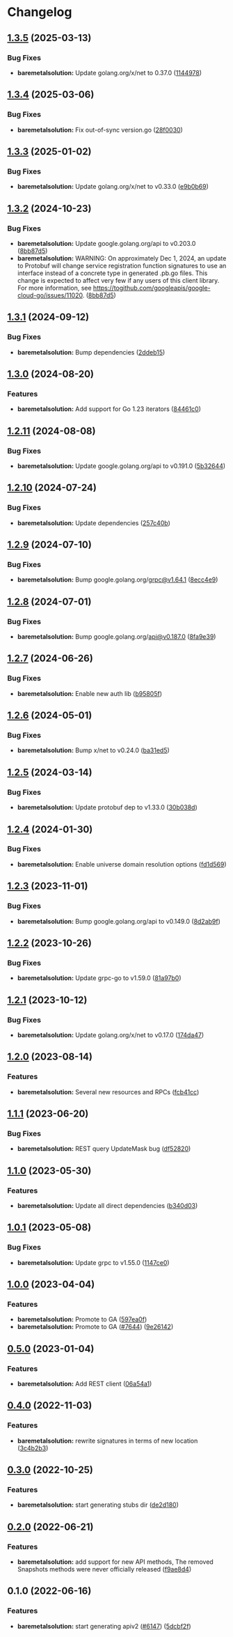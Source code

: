 # Changelog


## [1.3.5](https://github.com/googleapis/google-cloud-go/compare/baremetalsolution/v1.3.4...baremetalsolution/v1.3.5) (2025-03-13)


### Bug Fixes

* **baremetalsolution:** Update golang.org/x/net to 0.37.0 ([1144978](https://github.com/googleapis/google-cloud-go/commit/11449782c7fb4896bf8b8b9cde8e7441c84fb2fd))

## [1.3.4](https://github.com/googleapis/google-cloud-go/compare/baremetalsolution/v1.3.3...baremetalsolution/v1.3.4) (2025-03-06)


### Bug Fixes

* **baremetalsolution:** Fix out-of-sync version.go ([28f0030](https://github.com/googleapis/google-cloud-go/commit/28f00304ebb13abfd0da2f45b9b79de093cca1ec))

## [1.3.3](https://github.com/googleapis/google-cloud-go/compare/baremetalsolution/v1.3.2...baremetalsolution/v1.3.3) (2025-01-02)


### Bug Fixes

* **baremetalsolution:** Update golang.org/x/net to v0.33.0 ([e9b0b69](https://github.com/googleapis/google-cloud-go/commit/e9b0b69644ea5b276cacff0a707e8a5e87efafc9))

## [1.3.2](https://github.com/googleapis/google-cloud-go/compare/baremetalsolution/v1.3.1...baremetalsolution/v1.3.2) (2024-10-23)


### Bug Fixes

* **baremetalsolution:** Update google.golang.org/api to v0.203.0 ([8bb87d5](https://github.com/googleapis/google-cloud-go/commit/8bb87d56af1cba736e0fe243979723e747e5e11e))
* **baremetalsolution:** WARNING: On approximately Dec 1, 2024, an update to Protobuf will change service registration function signatures to use an interface instead of a concrete type in generated .pb.go files. This change is expected to affect very few if any users of this client library. For more information, see https://togithub.com/googleapis/google-cloud-go/issues/11020. ([8bb87d5](https://github.com/googleapis/google-cloud-go/commit/8bb87d56af1cba736e0fe243979723e747e5e11e))

## [1.3.1](https://github.com/googleapis/google-cloud-go/compare/baremetalsolution/v1.3.0...baremetalsolution/v1.3.1) (2024-09-12)


### Bug Fixes

* **baremetalsolution:** Bump dependencies ([2ddeb15](https://github.com/googleapis/google-cloud-go/commit/2ddeb1544a53188a7592046b98913982f1b0cf04))

## [1.3.0](https://github.com/googleapis/google-cloud-go/compare/baremetalsolution/v1.2.11...baremetalsolution/v1.3.0) (2024-08-20)


### Features

* **baremetalsolution:** Add support for Go 1.23 iterators ([84461c0](https://github.com/googleapis/google-cloud-go/commit/84461c0ba464ec2f951987ba60030e37c8a8fc18))

## [1.2.11](https://github.com/googleapis/google-cloud-go/compare/baremetalsolution/v1.2.10...baremetalsolution/v1.2.11) (2024-08-08)


### Bug Fixes

* **baremetalsolution:** Update google.golang.org/api to v0.191.0 ([5b32644](https://github.com/googleapis/google-cloud-go/commit/5b32644eb82eb6bd6021f80b4fad471c60fb9d73))

## [1.2.10](https://github.com/googleapis/google-cloud-go/compare/baremetalsolution/v1.2.9...baremetalsolution/v1.2.10) (2024-07-24)


### Bug Fixes

* **baremetalsolution:** Update dependencies ([257c40b](https://github.com/googleapis/google-cloud-go/commit/257c40bd6d7e59730017cf32bda8823d7a232758))

## [1.2.9](https://github.com/googleapis/google-cloud-go/compare/baremetalsolution/v1.2.8...baremetalsolution/v1.2.9) (2024-07-10)


### Bug Fixes

* **baremetalsolution:** Bump google.golang.org/grpc@v1.64.1 ([8ecc4e9](https://github.com/googleapis/google-cloud-go/commit/8ecc4e9622e5bbe9b90384d5848ab816027226c5))

## [1.2.8](https://github.com/googleapis/google-cloud-go/compare/baremetalsolution/v1.2.7...baremetalsolution/v1.2.8) (2024-07-01)


### Bug Fixes

* **baremetalsolution:** Bump google.golang.org/api@v0.187.0 ([8fa9e39](https://github.com/googleapis/google-cloud-go/commit/8fa9e398e512fd8533fd49060371e61b5725a85b))

## [1.2.7](https://github.com/googleapis/google-cloud-go/compare/baremetalsolution/v1.2.6...baremetalsolution/v1.2.7) (2024-06-26)


### Bug Fixes

* **baremetalsolution:** Enable new auth lib ([b95805f](https://github.com/googleapis/google-cloud-go/commit/b95805f4c87d3e8d10ea23bd7a2d68d7a4157568))

## [1.2.6](https://github.com/googleapis/google-cloud-go/compare/baremetalsolution/v1.2.5...baremetalsolution/v1.2.6) (2024-05-01)


### Bug Fixes

* **baremetalsolution:** Bump x/net to v0.24.0 ([ba31ed5](https://github.com/googleapis/google-cloud-go/commit/ba31ed5fda2c9664f2e1cf972469295e63deb5b4))

## [1.2.5](https://github.com/googleapis/google-cloud-go/compare/baremetalsolution/v1.2.4...baremetalsolution/v1.2.5) (2024-03-14)


### Bug Fixes

* **baremetalsolution:** Update protobuf dep to v1.33.0 ([30b038d](https://github.com/googleapis/google-cloud-go/commit/30b038d8cac0b8cd5dd4761c87f3f298760dd33a))

## [1.2.4](https://github.com/googleapis/google-cloud-go/compare/baremetalsolution/v1.2.3...baremetalsolution/v1.2.4) (2024-01-30)


### Bug Fixes

* **baremetalsolution:** Enable universe domain resolution options ([fd1d569](https://github.com/googleapis/google-cloud-go/commit/fd1d56930fa8a747be35a224611f4797b8aeb698))

## [1.2.3](https://github.com/googleapis/google-cloud-go/compare/baremetalsolution/v1.2.2...baremetalsolution/v1.2.3) (2023-11-01)


### Bug Fixes

* **baremetalsolution:** Bump google.golang.org/api to v0.149.0 ([8d2ab9f](https://github.com/googleapis/google-cloud-go/commit/8d2ab9f320a86c1c0fab90513fc05861561d0880))

## [1.2.2](https://github.com/googleapis/google-cloud-go/compare/baremetalsolution/v1.2.1...baremetalsolution/v1.2.2) (2023-10-26)


### Bug Fixes

* **baremetalsolution:** Update grpc-go to v1.59.0 ([81a97b0](https://github.com/googleapis/google-cloud-go/commit/81a97b06cb28b25432e4ece595c55a9857e960b7))

## [1.2.1](https://github.com/googleapis/google-cloud-go/compare/baremetalsolution/v1.2.0...baremetalsolution/v1.2.1) (2023-10-12)


### Bug Fixes

* **baremetalsolution:** Update golang.org/x/net to v0.17.0 ([174da47](https://github.com/googleapis/google-cloud-go/commit/174da47254fefb12921bbfc65b7829a453af6f5d))

## [1.2.0](https://github.com/googleapis/google-cloud-go/compare/baremetalsolution/v1.1.1...baremetalsolution/v1.2.0) (2023-08-14)


### Features

* **baremetalsolution:** Several new resources and RPCs ([fcb41cc](https://github.com/googleapis/google-cloud-go/commit/fcb41cc1d2435452ee78314c1b0362e3f21ae637))

## [1.1.1](https://github.com/googleapis/google-cloud-go/compare/baremetalsolution/v1.1.0...baremetalsolution/v1.1.1) (2023-06-20)


### Bug Fixes

* **baremetalsolution:** REST query UpdateMask bug ([df52820](https://github.com/googleapis/google-cloud-go/commit/df52820b0e7721954809a8aa8700b93c5662dc9b))

## [1.1.0](https://github.com/googleapis/google-cloud-go/compare/baremetalsolution/v1.0.1...baremetalsolution/v1.1.0) (2023-05-30)


### Features

* **baremetalsolution:** Update all direct dependencies ([b340d03](https://github.com/googleapis/google-cloud-go/commit/b340d030f2b52a4ce48846ce63984b28583abde6))

## [1.0.1](https://github.com/googleapis/google-cloud-go/compare/baremetalsolution/v1.0.0...baremetalsolution/v1.0.1) (2023-05-08)


### Bug Fixes

* **baremetalsolution:** Update grpc to v1.55.0 ([1147ce0](https://github.com/googleapis/google-cloud-go/commit/1147ce02a990276ca4f8ab7a1ab65c14da4450ef))

## [1.0.0](https://github.com/googleapis/google-cloud-go/compare/baremetalsolution/v0.5.0...baremetalsolution/v1.0.0) (2023-04-04)


### Features

* **baremetalsolution:** Promote to GA ([597ea0f](https://github.com/googleapis/google-cloud-go/commit/597ea0fe09bcea04e884dffe78add850edb2120d))
* **baremetalsolution:** Promote to GA ([#7644](https://github.com/googleapis/google-cloud-go/issues/7644)) ([9e26142](https://github.com/googleapis/google-cloud-go/commit/9e261425af910ec56acee6ed842848995b9d0d65))

## [0.5.0](https://github.com/googleapis/google-cloud-go/compare/baremetalsolution/v0.4.0...baremetalsolution/v0.5.0) (2023-01-04)


### Features

* **baremetalsolution:** Add REST client ([06a54a1](https://github.com/googleapis/google-cloud-go/commit/06a54a16a5866cce966547c51e203b9e09a25bc0))

## [0.4.0](https://github.com/googleapis/google-cloud-go/compare/baremetalsolution/v0.3.0...baremetalsolution/v0.4.0) (2022-11-03)


### Features

* **baremetalsolution:** rewrite signatures in terms of new location ([3c4b2b3](https://github.com/googleapis/google-cloud-go/commit/3c4b2b34565795537aac1661e6af2442437e34ad))

## [0.3.0](https://github.com/googleapis/google-cloud-go/compare/baremetalsolution/v0.2.0...baremetalsolution/v0.3.0) (2022-10-25)


### Features

* **baremetalsolution:** start generating stubs dir ([de2d180](https://github.com/googleapis/google-cloud-go/commit/de2d18066dc613b72f6f8db93ca60146dabcfdcc))

## [0.2.0](https://github.com/googleapis/google-cloud-go/compare/baremetalsolution/v0.1.0...baremetalsolution/v0.2.0) (2022-06-21)


### Features

* **baremetalsolution:** add support for new API methods, The removed Snapshots methods were never officially released ([f9ae8d4](https://github.com/googleapis/google-cloud-go/commit/f9ae8d41d160908aabc544e780a7f90c4fceb667))

## 0.1.0 (2022-06-16)


### Features

* **baremetalsolution:** start generating apiv2 ([#6147](https://github.com/googleapis/google-cloud-go/issues/6147)) ([5dcbf2f](https://github.com/googleapis/google-cloud-go/commit/5dcbf2f859e2b99e5497d6ac45825a80799f32ab))
